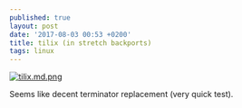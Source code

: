 ```yaml
---
published: true
layout: post
date: '2017-08-03 00:53 +0200'
title: tilix (in stretch backports)
tags: linux
---
```

[![tilix.md.png](//cdn.scrot.moe/images/2017/08/03/tilix.md.png)](//cdn.scrot.moe/images/2017/08/03/tilix.png)

Seems like decent terminator replacement (very quick test).

